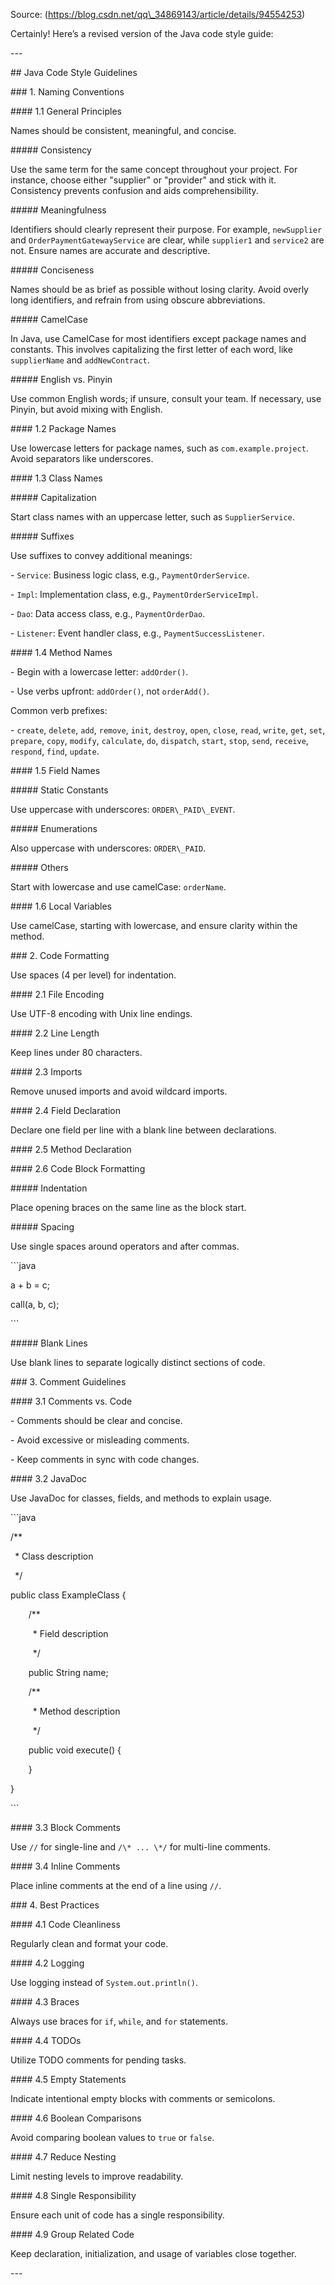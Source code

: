 ﻿
Source: (https://blog.csdn.net/qq\_34869143/article/details/94554253)

Certainly! Here’s a revised version of the Java code style guide:

\---

\## Java Code Style Guidelines

\### 1. Naming Conventions

\#### 1.1 General Principles

Names should be consistent, meaningful, and concise.

\##### Consistency

Use the same term for the same concept throughout your project. For instance, choose either "supplier" or "provider" and stick with it. Consistency prevents confusion and aids comprehensibility.

\##### Meaningfulness

Identifiers should clearly represent their purpose. For example, `newSupplier` and `OrderPaymentGatewayService` are clear, while `supplier1` and `service2` are not. Ensure names are accurate and descriptive.

\##### Conciseness

Names should be as brief as possible without losing clarity. Avoid overly long identifiers, and refrain from using obscure abbreviations.

\##### CamelCase

In Java, use CamelCase for most identifiers except package names and constants. This involves capitalizing the first letter of each word, like `supplierName` and `addNewContract`.

\##### English vs. Pinyin

Use common English words; if unsure, consult your team. If necessary, use Pinyin, but avoid mixing with English.

\#### 1.2 Package Names

Use lowercase letters for package names, such as `com.example.project`. Avoid separators like underscores.

\#### 1.3 Class Names

\##### Capitalization

Start class names with an uppercase letter, such as `SupplierService`.

\##### Suffixes

Use suffixes to convey additional meanings:

\- `Service`: Business logic class, e.g., `PaymentOrderService`.

\- `Impl`: Implementation class, e.g., `PaymentOrderServiceImpl`.

\- `Dao`: Data access class, e.g., `PaymentOrderDao`.

\- `Listener`: Event handler class, e.g., `PaymentSuccessListener`.

\#### 1.4 Method Names

\- Begin with a lowercase letter: `addOrder()`.

\- Use verbs upfront: `addOrder()`, not `orderAdd()`.

Common verb prefixes:

\- `create`, `delete`, `add`, `remove`, `init`, `destroy`, `open`, `close`, `read`, `write`, `get`, `set`, `prepare`, `copy`, `modify`, `calculate`, `do`, `dispatch`, `start`, `stop`, `send`, `receive`, `respond`, `find`, `update`.

\#### 1.5 Field Names

\##### Static Constants

Use uppercase with underscores: `ORDER\_PAID\_EVENT`.

\##### Enumerations

Also uppercase with underscores: `ORDER\_PAID`.

\##### Others

Start with lowercase and use camelCase: `orderName`.

\#### 1.6 Local Variables

Use camelCase, starting with lowercase, and ensure clarity within the method.

\### 2. Code Formatting

Use spaces (4 per level) for indentation.

\#### 2.1 File Encoding

Use UTF-8 encoding with Unix line endings.

\#### 2.2 Line Length

Keep lines under 80 characters.

\#### 2.3 Imports

Remove unused imports and avoid wildcard imports.

\#### 2.4 Field Declaration

Declare one field per line with a blank line between declarations.

\#### 2.5 Method Declaration

\#### 2.6 Code Block Formatting

\##### Indentation

Place opening braces on the same line as the block start.

\##### Spacing

Use single spaces around operators and after commas.

\```java

a + b = c;

call(a, b, c);

\```

\##### Blank Lines

Use blank lines to separate logically distinct sections of code.

\### 3. Comment Guidelines

\#### 3.1 Comments vs. Code

\- Comments should be clear and concise.

\- Avoid excessive or misleading comments.

\- Keep comments in sync with code changes.

\#### 3.2 JavaDoc

Use JavaDoc for classes, fields, and methods to explain usage.

\```java

/\*\*

` `\* Class description

` `\*/

public class ExampleClass {

`    `/\*\*

`     `\* Field description

`     `\*/

`    `public String name;



`    `/\*\*

`     `\* Method description

`     `\*/

`    `public void execute() {

`    `}

}

\```

\#### 3.3 Block Comments

Use `//` for single-line and `/\* ... \*/` for multi-line comments.

\#### 3.4 Inline Comments

Place inline comments at the end of a line using `//`.

\### 4. Best Practices

\#### 4.1 Code Cleanliness

Regularly clean and format your code.

\#### 4.2 Logging

Use logging instead of `System.out.println()`.

\#### 4.3 Braces

Always use braces for `if`, `while`, and `for` statements.

\#### 4.4 TODOs

Utilize TODO comments for pending tasks.

\#### 4.5 Empty Statements

Indicate intentional empty blocks with comments or semicolons.

\#### 4.6 Boolean Comparisons

Avoid comparing boolean values to `true` or `false`.

\#### 4.7 Reduce Nesting

Limit nesting levels to improve readability.

\#### 4.8 Single Responsibility

Ensure each unit of code has a single responsibility.

\#### 4.9 Group Related Code

Keep declaration, initialization, and usage of variables close together.

\---

